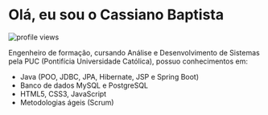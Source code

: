 <h1 align="left">Olá, eu sou o Cassiano Baptista </h1>
<p align="left"> <img src="https://komarev.com/ghpvc/?username=cassianobaptista&color=yellow" alt="profile views" /> </p>

Engenheiro de formação, cursando Análise e Desenvolvimento de Sistemas pela PUC (Pontifícia Universidade Católica), possuo conhecimentos em: <br>

<ul>
  <li>Java (POO, JDBC, JPA, Hibernate, JSP e Spring Boot)</li>
  <li>Banco de dados MySQL e PostgreSQL</li>
  <li>HTML5, CSS3, JavaScript</li>
  <li>Metodologias ágeis (Scrum)</li>
</ul>




